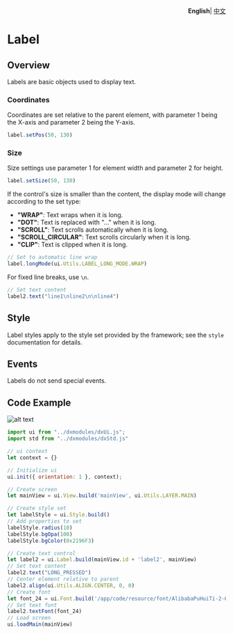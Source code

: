 <p align="right">
    <b>English</b>| <a href="./README_CN.md">中文</a>
</p>


# Label

## Overview

Labels are basic objects used to display text.

### Coordinates

Coordinates are set relative to the parent element, with parameter 1 being the X-axis and parameter 2 being the Y-axis.
```js
label.setPos(50, 130)
```

### Size

Size settings use parameter 1 for element width and parameter 2 for height.
```js
label.setSize(50, 130)
```

If the control's size is smaller than the content, the display mode will change according to the set type:
- **"WRAP"**: Text wraps when it is long.
- **"DOT"**: Text is replaced with "..." when it is long.
- **"SCROLL"**: Text scrolls automatically when it is long.
- **"SCROLL_CIRCULAR"**: Text scrolls circularly when it is long.
- **"CLIP"**: Text is clipped when it is long.

```js
// Set to automatic line wrap
label.longMode(ui.Utils.LABEL_LONG_MODE.WRAP)
```

For fixed line breaks, use `\n`.
```js
// Set text content
label2.text("line1\nline2\n\nline4")
```

## Style

Label styles apply to the style set provided by the framework; see the `style` documentation for details.

## Events

Labels do not send special events.

## Code Example

![alt text](label.png)

```js
import ui from "../dxmodules/dxUi.js";
import std from "../dxmodules/dxStd.js"

// ui context
let context = {}

// Initialize ui
ui.init({ orientation: 1 }, context);

// Create screen
let mainView = ui.View.build('mainView', ui.Utils.LAYER.MAIN)

// Create style set
let labelStyle = ui.Style.build()
// Add properties to set
labelStyle.radius(10)
labelStyle.bgOpa(100)
labelStyle.bgColor(0x2196F3)

// Create text control
let label2 = ui.Label.build(mainView.id + 'label2', mainView)
// Set text content
label2.text("LONG_PRESSED")
// Center element relative to parent
label2.align(ui.Utils.ALIGN.CENTER, 0, 0)
// Create font
let font_24 = ui.Font.build('/app/code/resource/font/AlibabaPuHuiTi-2-65-Medium.ttf', 24, ui.Utils.FONT_STYLE.ITALIC | ui.Utils.FONT_STYLE.BOLD)
// Set text font
label2.textFont(font_24)
// Load screen
ui.loadMain(mainView)
```